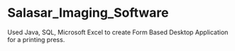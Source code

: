 # Salasar_Imaging_Software
Used Java, SQL, Microsoft Excel to create Form Based Desktop Application for a printing press. 
